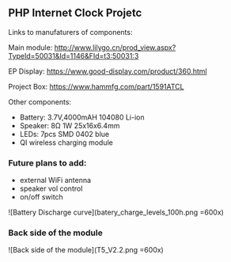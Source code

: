 ## PHP Internet Clock Projetc

Links to manufaturers of components:

Main module: http://www.lilygo.cn/prod_view.aspx?TypeId=50031&Id=1146&FId=t3:50031:3

EP Display: https://www.good-display.com/product/360.html

Project Box: https://www.hammfg.com/part/1591ATCL

Other components:

- Battery: 3.7V,4000mAH 104080 Li-ion
- Speaker: 8Ω 1W 25x16x6.4mm
- LEDs: 7pcs SMD 0402 blue 
- QI wireless charging module

### Future plans to add:

- external WiFi antenna
- speaker vol control
- on/off switch


![Battery Discharge curve](batery_charge_levels_100h.png =600x)


### Back side of the module

![Back side of the module](T5_V2.2.png =600x)

